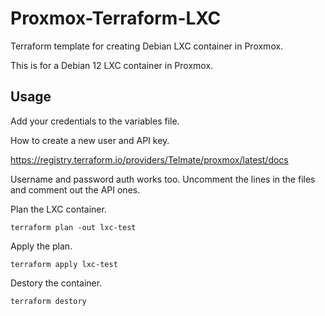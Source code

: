 # Proxmox-Terraform-LXC
Terraform template for creating Debian LXC container in Proxmox. 

This is for a Debian 12 LXC container in Proxmox.

## Usage

Add your credentials to the variables file.

How to create a new user and API key.

https://registry.terraform.io/providers/Telmate/proxmox/latest/docs

Username and password auth works too. Uncomment the lines in the files and comment out the API ones. 


Plan the LXC container.
```
terraform plan -out lxc-test
```

Apply the plan.
```
terraform apply lxc-test
```

Destory the container.
```
terraform destory
```

